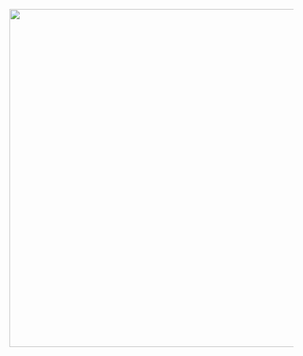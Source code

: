 <p>
<img width="600px" height="600px" src="https://user-images.githubusercontent.com/111720411/209335485-ccace612-a1c7-47ba-a7bc-56215717cbc3.png">
</p>
